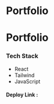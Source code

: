 # Portfolio
<h1>Portfolio</h1>

<h3> Tech Stack</h3>
<ul>
<li>React</li>
<li>Tailwind</li>
<li>JavaScript</li>

</ul>

<h4>Deploy Link : <a href="https://jocular-monstera-a44bf4.netlify.app/"></a></h4>